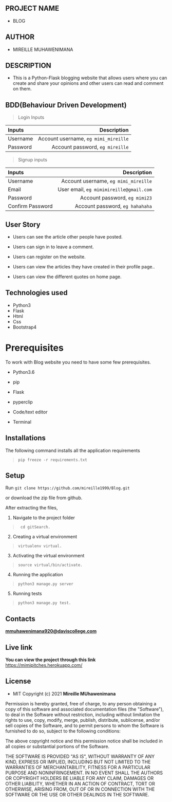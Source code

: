 ## PROJECT  NAME 
 - BLOG

## AUTHOR 
 - MIREILLE MUHAWENIMANA

 ## DESCRIPTION 
 - This is a Python-Flask blogging website that allows users   where you can create and share your opinions and other users can read and comment on them.

 ## BDD(Behaviour Driven Development)

>Login Inputs

| Inputs |  Description |
| :---         |          ---: |
| Username  | Account username, ``eg mimi_mireille``|
| Password  | Account password, ``eg mireille``|

>Signup inputs

| Inputs |  Description |
| :---         |          ---: |
| Username  | Account username, ``eg mimi_mireille``|
| Email  | User email, ``eg mimimireille@gmail.com``|
| Password  | Account password, ``eg mimi23``|
| Confirm Password  | Account password, ``eg hahahaha``|


## User Story

- Users can see the article other people have posted.

- Users can sign in to leave a comment.

- Users can register on the website.

- Users can view the articles they have created in their profile page.. 

- Users can view the different quotes on home page. 

## Technologies used
* Python3
* Flask
* Html
* Css
* Bootstrap4


# Prerequisites

To work with Blog website you need to have some few prerequisites.

- Python3.6

- pip

- Flask 

- pyperclip

- Code/text editor

- Terminal

## Installations

The following command installs all the application requirements
>``pip freeze -r requirements.txt``

## Setup
Run 
``git clone https://github.com/mireille1999/Blog.git``

or download the zip file from github.

After extracting the files, 

1. Navigate to the project folder
>`` cd gitSearch.`` 

2. Creating a virtual environment
>``virtualenv virtual.``

3. Activating the virtual environment
>``source virtual/bin/activate.``

4. Running the application
>``python3 manage.py server``

5. Running tests

 > ``python3 manage.py test.``



## Contacts 
**mmuhawenimana920@daviscollege.com**


## Live link 
**You can view the project through this link**
https://mimipitches.herokuapp.com/


## License 
* MIT 
Copyright (c) 2021 **Mireille MUhawenimana**

Permission is hereby granted, free of charge, to any person obtaining a copy of this software and associated documentation files (the "Software"), to deal in the Software without restriction, including without limitation the rights to use, copy, modify, merge, publish, distribute, sublicense, and/or sell copies of the Software, and to permit persons to whom the Software is furnished to do so, subject to the following conditions:

The above copyright notice and this permission notice shall be included in all copies or substantial portions of the Software.

THE SOFTWARE IS PROVIDED "AS IS", WITHOUT WARRANTY OF ANY KIND, EXPRESS OR IMPLIED, INCLUDING BUT NOT LIMITED TO THE WARRANTIES OF MERCHANTABILITY, FITNESS FOR A PARTICULAR PURPOSE AND NONINFRINGEMENT. IN NO EVENT SHALL THE AUTHORS OR COPYRIGHT HOLDERS BE LIABLE FOR ANY CLAIM, DAMAGES OR OTHER LIABILITY, WHETHER IN AN ACTION OF CONTRACT, TORT OR OTHERWISE, ARISING FROM, OUT OF OR IN CONNECTION WITH THE SOFTWARE OR THE USE OR OTHER DEALINGS IN THE SOFTWARE.